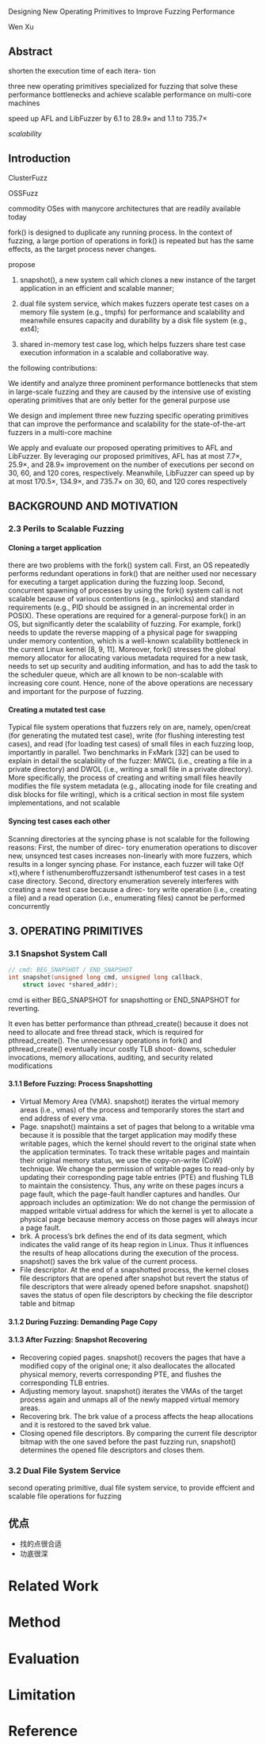 Designing New Operating Primitives to Improve Fuzzing Performance

Wen Xu

## Abstract

shorten the execution time of each itera- tion

three new operating primitives specialized for fuzzing that solve these performance bottlenecks and achieve scalable performance on multi-core machines

speed up AFL and LibFuzzer by 6.1 to 28.9× and 1.1 to 735.7×

*scalability*

## Introduction

ClusterFuzz

OSSFuzz

commodity OSes with manycore architectures that are readily available today

fork() is designed to duplicate any running process. In the context of fuzzing, a large portion of operations in fork() is repeated but has the same effects, as the target process never changes.

propose 

1) snapshot(), a new system call which clones a new instance of the target application in an efficient and scalable manner; 

2) dual file system service, which makes fuzzers operate test cases on a memory file system (e.g., tmpfs) for performance and scalability and meanwhile ensures capacity and durability by a disk file system (e.g., ext4); 

3) shared in-memory test case log, which helps fuzzers share test case execution information in a scalable and collaborative way.

 the following contributions:

We identify and analyze three prominent performance bottlenecks that stem in large-scale fuzzing and they are caused by the intensive use of existing operating primitives that are only better for the general purpose use

We design and implement three new fuzzing specific operating primitives that can improve the performance and scalability for the state-of-the-art fuzzers in a multi-core machine

We apply and evaluate our proposed operating primitives to AFL and LibFuzzer. By leveraging our proposed primitives, AFL has at most 7.7×, 25.9×, and 28.9× improvement on the number of executions per second on 30, 60, and 120 cores, respectively. Meanwhile, LibFuzzer can speed up by at most 170.5×, 134.9×, and 735.7× on 30, 60, and 120 cores respectively

## BACKGROUND AND MOTIVATION

### 2.3 Perils to Scalable Fuzzing

#### Cloning a target application

there are two problems with the fork() system call. First, an OS repeatedly performs redundant operations in fork() that are neither used nor necessary for executing a target application during the fuzzing loop. Second, concurrent spawning of processes by using the fork() system call is not scalable because of various contentions (e.g., spinlocks) and standard requirements (e.g., PID should be assigned in an incremental order in POSIX). These operations are required for a general-purpose fork() in an OS, but significantly deter the scalability of fuzzing. For example, fork() needs to update the reverse mapping of a physical page for swapping under memory contention, which is a well-known scalability bottleneck in the current Linux kernel [8, 9, 11]. Moreover, fork() stresses the global memory allocator for allocating various metadata required for a new task, needs to set up security and auditing information, and has to add the task to the scheduler queue, which are all known to be non-scalable with increasing core count. Hence, none of the above operations are necessary and important for the purpose of fuzzing.

#### Creating a mutated test case

Typical file system operations that fuzzers rely on are, namely, open/creat (for generating the mutated test case), write (for flushing interesting test cases), and read (for loading test cases) of small files in each fuzzing loop, importantly in parallel. Two benchmarks in FxMark [32] can be used to explain in detail the scalability of the fuzzer: MWCL (i.e., creating a file in a private directory) and DWOL (i.e., writing a small file in a private directory). More specifically, the process of creating and writing small files heavily modifies the file system metadata (e.g., allocating inode for file creating and disk blocks for file writing), which is a critical section in most file system implementations, and not scalable

#### Syncing test cases each other

Scanning directories at the syncing phase is not scalable for the following reasons: First, the number of direc- tory enumeration operations to discover new, unsynced test cases increases non-linearly with more fuzzers, which results in a longer syncing phase. For instance, each fuzzer will take O(f ×t),where f isthenumberoffuzzersandt isthenumberof test cases in a test case directory. Second, directory enumeration severely interferes with creating a new test case because a direc- tory write operation (i.e., creating a file) and a read operation (i.e., enumerating files) cannot be performed concurrently

## 3. OPERATING PRIMITIVES

### 3.1 Snapshot System Call

```c
// cmd: BEG_SNAPSHOT / END_SNAPSHOT
int snapshot(unsigned long cmd, unsigned long callback, 
    struct iovec *shared_addr);
```

cmd is either BEG_SNAPSHOT for snapshotting or END_SNAPSHOT for reverting. 

It even has better performance than pthread_create() because it does not need to allocate and free thread stack, which is required for pthread_create(). The unnecessary operations in fork() and pthread_create() eventually incur costly TLB shoot- downs, scheduler invocations, memory allocations, auditing, and security related modifications 

#### 3.1.1 Before Fuzzing: Process Snapshotting


- Virtual Memory Area (VMA). snapshot() iterates the virtual memory areas (i.e., vmas) of the process and temporarily stores the start and end address of every vma.
- Page. snapshot() maintains a set of pages that belong to a writable vma because it is possible that the target application may modify these writable pages, which the kernel should revert to the original state when the application terminates. To track these writable pages and maintain their original memory status, we use the copy-on-write (CoW) technique. We change the permission of writable pages to read-only by updating their corresponding page table entries (PTE) and flushing TLB to maintain the consistency. Thus, any write on these pages incurs a page fault, which the page-fault handler captures and handles. Our approach includes an optimization: We do not change the permission of mapped writable virtual address for which the kernel is yet to allocate a physical page because memory access on those pages will always incur a page fault.
- brk. A process’s brk defines the end of its data segment, which indicates the valid range of its heap region in Linux. Thus it influences the results of heap allocations during the execution of the process. snapshot() saves the brk value of the current process.
- File descriptor. At the end of a snapshotted process, the kernel closes file descriptors that are opened after snapshot but revert the status of file descriptors that were already opened before snapshot. snapshot() saves the status of open file descriptors by checking the file descriptor table and bitmap

#### 3.1.2 During Fuzzing: Demanding Page Copy

#### 3.1.3 After Fuzzing: Snapshot Recovering

- Recovering copied pages. snapshot() recovers the pages that have a modified copy of the original one; it also deallocates the allocated physical memory, reverts corresponding PTE, and flushes the corresponding TLB entries.
- Adjusting memory layout. snapshot() iterates the VMAs of the target process again and unmaps all of the newly mapped virtual memory areas.
- Recovering brk. The brk value of a process affects the heap allocations and it is restored to the saved brk value.
- Closing opened file descriptors. By comparing the current file descriptor bitmap with the one saved before the past fuzzing run, snapshot() determines the opened file descriptors and closes them.

### 3.2 Dual File System Service

second operating primitive, dual file system service,  to provide effcient and scalable file operations for fuzzing

## 优点

- 找的点很合适
- 功底很深

# Related Work

# Method

# Evaluation

# Limitation

# Reference
